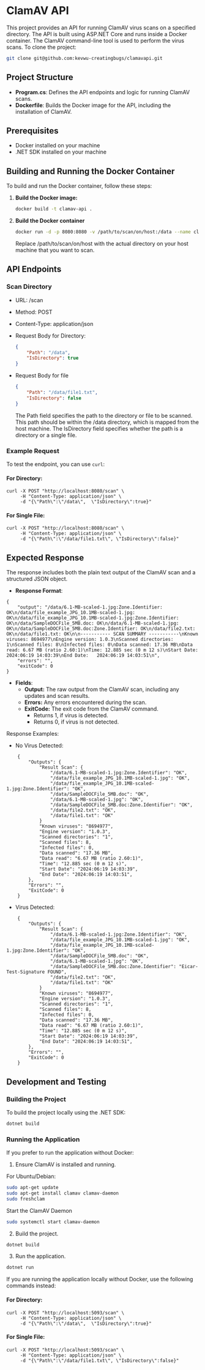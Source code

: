 # ClamAV API

This project provides an API for running ClamAV virus scans on a specified directory. The API is built using ASP.NET Core and runs inside a Docker container. The ClamAV command-line tool is used to perform the virus scans.
To clone the project:
```sh
git clone git@github.com:kevwu-creatingbugs/clamavapi.git
```
## Project Structure

- **Program.cs**: Defines the API endpoints and logic for running ClamAV scans.
- **Dockerfile**: Builds the Docker image for the API, including the installation of ClamAV.

## Prerequisites

- Docker installed on your machine
- .NET SDK installed on your machine

## Building and Running the Docker Container

To build and run the Docker container, follow these steps:

1. **Build the Docker image:**

   ```sh
   docker build -t clamav-api .
    ```
2. **Build the Docker container**
    ```sh
    docker run -d -p 8080:8080 -v /path/to/scan/on/host:/data --name clamav-api clamav-api
    ```
    Replace /path/to/scan/on/host with the actual directory on your host machine that you want to scan.


## API Endpoints
### Scan Directory
- URL: /scan

- Method: POST

- Content-Type: application/json

- Request Body for Directory:
    ```json
    {
        "Path": "/data",
        "IsDirectory": true
    }
    ```
- Request Body for file
    ```json
    {
        "Path": "/data/file1.txt",
        "IsDirectory": false
    }
    ```
    The Path field specifies the path to the directory or file to be scanned. This path should be within the /data directory, which is mapped from the host machine. The IsDirectory field specifies whether the path is a directory or a single file.


### Example Request
To test the endpoint, you can use `curl`:

#### For Directory:
```
curl -X POST "http://localhost:8080/scan" \
     -H "Content-Type: application/json" \
     -d "{\"Path\":\"/data\",  \"IsDirectory\":true}"
```
#### For Single File:
```
curl -X POST "http://localhost:8080/scan" \
     -H "Content-Type: application/json" \
     -d "{\"Path\":\"/data/file1.txt\", \"IsDirectory\":false}"
```

## Expected Response
The response includes both the plain text output of the ClamAV scan and a structured JSON object.

- **Response Format**:

```
{
    "output": "/data/6.1-MB-scaled-1.jpg:Zone.Identifier: OK\n/data/file_example_JPG_10.1MB-scaled-1.jpg: OK\n/data/file_example_JPG_10.1MB-scaled-1.jpg:Zone.Identifier: OK\n/data/SampleDOCFile_5MB.doc: OK\n/data/6.1-MB-scaled-1.jpg: OK\n/data/SampleDOCFile_5MB.doc:Zone.Identifier: OK\n/data/file2.txt: OK\n/data/file1.txt: OK\n\n----------- SCAN SUMMARY -----------\nKnown viruses: 8694977\nEngine version: 1.0.3\nScanned directories: 1\nScanned files: 8\nInfected files: 0\nData scanned: 17.36 MB\nData read: 6.67 MB (ratio 2.60:1)\nTime: 12.885 sec (0 m 12 s)\nStart Date: 2024:06:19 14:03:39\nEnd Date:   2024:06:19 14:03:51\n",
    "errors": "",
    "exitCode": 0
}
```
- **Fields**:
    - **Output:** The raw output from the ClamAV scan, including any updates and scan results.
    - **Errors:** Any errors encountered during the scan.
    - **ExitCode:** The exit code from the ClamAV command. 
        - Returns 1, if virus is detected. 
        - Returns 0, if virus is not detected. 

Response Examples:
- No Virus Detected:
```
    {
        "Outputs": {
            "Result Scan": {
                "/data/6.1-MB-scaled-1.jpg:Zone.Identifier": "OK",
                "/data/file_example_JPG_10.1MB-scaled-1.jpg": "OK",
                "/data/file_example_JPG_10.1MB-scaled-1.jpg:Zone.Identifier": "OK",
                "/data/SampleDOCFile_5MB.doc": "OK",
                "/data/6.1-MB-scaled-1.jpg": "OK",
                "/data/SampleDOCFile_5MB.doc:Zone.Identifier": "OK",
                "/data/file2.txt": "OK",
                "/data/file1.txt": "OK"
            }
            "Known viruses": "8694977",
            "Engine version": "1.0.3",
            "Scanned directories": "1",
            "Scanned files": 8,
            "Infected files": 0,
            "Data scanned": "17.36 MB",
            "Data read": "6.67 MB (ratio 2.60:1)",
            "Time": "12.885 sec (0 m 12 s)",
            "Start Date": "2024:06:19 14:03:39",
            "End Date": "2024:06:19 14:03:51",
        },
        "Errors": "",
        "ExitCode": 0
    }
```


- Virus Detected:


```
    {
        "Outputs": {
            "Result Scan": {
                "/data/6.1-MB-scaled-1.jpg:Zone.Identifier": "OK",
                "/data/file_example_JPG_10.1MB-scaled-1.jpg": "OK",
                "/data/file_example_JPG_10.1MB-scaled-1.jpg:Zone.Identifier": "OK",
                "/data/SampleDOCFile_5MB.doc": "OK",
                "/data/6.1-MB-scaled-1.jpg": "OK",
                "/data/SampleDOCFile_5MB.doc:Zone.Identifier": "Eicar-Test-Signature FOUND",
                "/data/file2.txt": "OK",
                "/data/file1.txt": "OK"
            }
            "Known viruses": "8694977",
            "Engine version": "1.0.3",
            "Scanned directories": "1",
            "Scanned files": 8,
            "Infected files": 0,
            "Data scanned": "17.36 MB",
            "Data read": "6.67 MB (ratio 2.60:1)",
            "Time": "12.885 sec (0 m 12 s)",
            "Start Date": "2024:06:19 14:03:39",
            "End Date": "2024:06:19 14:03:51",
        },
        "Errors": "",
        "ExitCode": 0
    }
```

## Development and Testing
### Building the Project

To build the project locally using the .NET SDK:

```sh
dotnet build
```

### Running the Application
If you prefer to run the application without Docker:

1. Ensure ClamAV is installed and running.

For Ubuntu/Debian:
```sh
sudo apt-get update
sudo apt-get install clamav clamav-daemon
sudo freshclam
```

Start the ClamAV Daemon
```sh
sudo systemctl start clamav-daemon
```

2. Build the project.

```sh
dotnet build
```
3. Run the application.

```sh
dotnet run
```

If you are running the application locally without Docker, use the following commands instead:

#### For Directory:
```
curl -X POST "http://localhost:5093/scan" \
     -H "Content-Type: application/json" \
     -d "{\"Path\":\"/data\",  \"IsDirectory\":true}"
```
#### For Single File:
```
curl -X POST "http://localhost:5093/scan" \
     -H "Content-Type: application/json" \
     -d "{\"Path\":\"/data/file1.txt\", \"IsDirectory\":false}"
```

